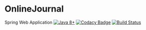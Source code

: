 # OnlineJournal
Spring Web Application
[![Java 8+](https://img.shields.io/badge/java-8%2b-green.svg)](http://www.oracle.com/technetwork/java/javase/downloads/index.html)
 [![Codacy Badge](https://api.codacy.com/project/badge/Grade/a8d0eec828db44ee9968af447a2a5204)](https://www.codacy.com/app/group52/OnlineJournal?utm_source=github.com&amp;utm_medium=referral&amp;utm_content=group52/OnlineJournal&amp;utm_campaign=Badge_Grade)
 [![Build Status](https://semaphoreci.com/api/v1/group52/onlinejournal/branches/master/badge.svg)](https://semaphoreci.com/group52/onlinejournal)
